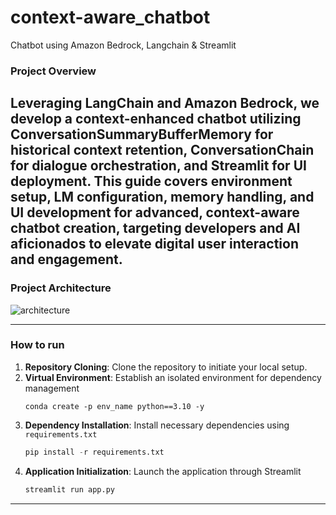 # context-aware_chatbot
Chatbot using Amazon Bedrock, Langchain &amp; Streamlit

### Project Overview
Leveraging LangChain and Amazon Bedrock, we develop a context-enhanced chatbot utilizing ConversationSummaryBufferMemory for historical context retention, ConversationChain for dialogue orchestration, and Streamlit for UI deployment. This guide covers environment setup, LM configuration, memory handling, and UI development for advanced, context-aware chatbot creation, targeting developers and AI aficionados to elevate digital user interaction and engagement.
------------------------------------------

### Project Architecture
![architecture](https://github.com/riteshhere/context-aware_chatbot/assets/39124014/ceba22b4-d789-4510-8b8b-67ad1fa397bb)

------------------------------------------
### How to run
1. **Repository Cloning**: Clone the repository to initiate your local setup.
2. **Virtual Environment**: Establish an isolated environment for dependency management
   ```
   conda create -p env_name python==3.10 -y
   ```
3. **Dependency Installation**: Install necessary dependencies using `requirements.txt`
   ```python
   pip install -r requirements.txt
   ```
4. **Application Initialization**: Launch the application through Streamlit
   ```python
   streamlit run app.py
   ```
------------------------------------------
